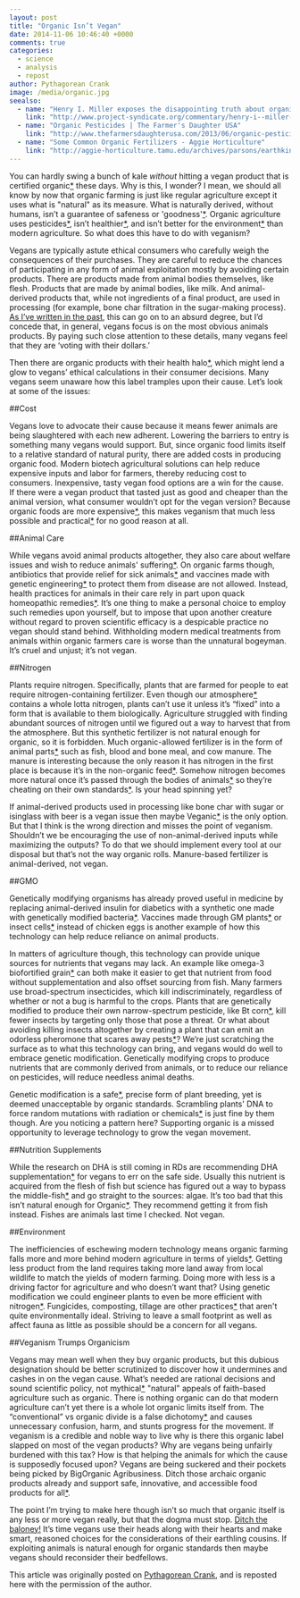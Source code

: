 ```yaml
---
layout: post
title: "Organic Isn’t Vegan"
date: 2014-11-06 10:46:40 +0000
comments: true
categories: 
  - science
  - analysis
  - repost
author: Pythagorean Crank
image: /media/organic.jpg
seealso: 
  - name: "Henry I. Miller exposes the disappointing truth about organic agriculture | Project Syndicate"
    link: "http://www.project-syndicate.org/commentary/henry-i--miller-exposes-the-disappointing-truth-about-organic-agriculture"
  - name: "Organic Pesticides | The Farmer's Daughter USA"
    link: "http://www.thefarmersdaughterusa.com/2013/06/organic-pesticides.html"
  - name: "Some Common Organic Fertilizers - Aggie Horticulture"
    link: "http://aggie-horticulture.tamu.edu/archives/parsons/earthkind/ekgarden8.html"
---
```

You can hardly swing a bunch of kale *without* hitting a vegan product that is certified organic[*](https://en.wikipedia.org/wiki/Organic_certification "An overview of the organic certification process is available on Wikipedia") these days. Why is this, I wonder? I mean, we should all know by now that organic farming is just like regular agriculture except it uses what is "natural" as its measure. What is naturally derived, without humans, isn’t a guarantee of safeness<!--more--> or 'goodness'[*](https://en.wikipedia.org/wiki/Appeal_to_nature "An appeal to nature is an argument or rhetorical tactic in which it is proposed that a thing is good because it is 'natural', or bad because it is 'unnatural'"). Organic agriculture uses pesticides[*](http://www.npr.org/blogs/health/2011/06/18/137249264/organic-pesticides-not-an-oxymoron "Certain pesticides are allowed in certified organic farming, as outlined in this NPR article"), isn’t healthier[*](http://med.stanford.edu/news/all-news/2012/09/little-evidence-of-health-benefits-from-organic-foods-study-finds.html "A study conducted by Dena Bravata and published in the Annals of Internal Medicine found 'There isn’t much difference between organic and conventional foods, if you’re an adult and making a decision based solely on your health'"), and isn’t better for the environment[*](http://www.ox.ac.uk/media/news_stories/2012/120904.html "Oxford university scientists completed a meta analysis that suggests organic farming does not have a lower environmental impact than conventional farming") than modern agriculture. So what does this have to do with veganism?

Vegans are typically astute ethical consumers who carefully weigh the consequences of their purchases. They are careful to reduce the chances of participating in any form of animal exploitation mostly by avoiding certain products. There are products made from animal bodies themselves, like flesh. Products that are made by animal bodies, like milk. And animal-derived products that, while not ingredients of a final product, are used in processing (for example, bone char filtration in the sugar-making process). [As I’ve written in the past](http://pythagoreancrank.com/?p=1667 "My article ‘NOT VEGAN’ discusses this in more detail"), this can go on to an absurd degree, but I’d concede that, in general, vegans focus is on the most obvious animals products. By paying such close attention to these details, many vegans feel that they are ‘voting with their dollars.’

Then there are organic products with their health halo[*](http://www.sciencedaily.com/releases/2011/04/110410130831.htm "Some organic foods are surrounded by a ‘health halo’ despite no supporting scientific evidence. This article in Science Daily examines the psychological reasons why"), which might lend a glow to vegans’ ethical calculations in their consumer decisions. Many vegans seem unaware how this label tramples upon their cause. Let’s look at some of the issues:

##Cost

Vegans love to advocate their cause because it means fewer animals are being slaughtered with each new adherent. Lowering the barriers to entry is something many vegans would support. But, since organic food limits itself to a relative standard of natural purity, there are added costs in producing organic food. Modern biotech agricultural solutions can help reduce expensive inputs and labor for farmers, thereby reducing cost to consumers. Inexpensive, tasty vegan food options are a win for the cause. If there were a vegan product that tasted just as good and cheaper than the animal version, what consumer wouldn’t opt for the vegan version? Because organic foods are more expensive[*](http://www.fao.org/organicag/oa-faq/oa-faq5/en/ "This FAQ page on the Food and Agrigculture Organisation of the United States explains why organic food is more expensive"), this makes veganism that much less possible and practical[*](http://www.vegansociety.com/about/who-we-are.aspx "'possible and practical' qualifiers of veganism as defined by the Vegan Society") for no good reason at all.

##Animal Care

While vegans avoid animal products altogether, they also care about welfare issues and wish to reduce animals' suffering[*](http://arzone.ning.com/profiles/blogs/a-meaningful-life-matt-ball "This blog article for the Animal Rights Zone eloquently describes the vegan position"). On organic farms though, antibiotics that provide relief for sick animals[*](http://inthesetimes.com/article/6330/the_cruel_irony_of_organic_standards "This article exposes the consequences of withholding medical interventions for animals on organic farms") and vaccines made with genetic engineering[*](http://www.capitalpress.com/Organic/20141014/organic-industry-confused-by-gmo-vaccines "Many vaccines usually given to farm animals contain GMO ingredients and are therefore withheld from animals on organic farms") to protect them from disease are not allowed. Instead, health practices for animals in their care rely in part upon quack homeopathic remedies[*](http://www.mofga.org/Portals/2/Fact%20Sheets/FS%20Raising%20Organic%20Livestock.pdf "Maine Organic Farmers and Gardener’s association suggest homeopathic remedies as acceptable treatment for abrasions under organic standards"). It’s one thing to make a personal choice to employ such remedies upon yourself, but to impose that upon another creature without regard to proven scientific efficacy is a despicable practice no vegan should stand behind. Withholding modern medical treatments from animals within organic farmers care is worse than the unnatural bogeyman. It’s cruel and unjust; it’s not vegan.

##Nitrogen

Plants require nitrogen. Specifically, plants that are farmed for people to eat require nitrogen-containing fertilizer. Even though our atmosphere[*](http://en.wikipedia.org/wiki/Haber_process "The 'Haber Process' an overview on Wikipedia here") contains a whole lotta nitrogen, plants can’t use it unless it’s “fixed” into a form that is available to them biologically. Agriculture struggled with finding abundant sources of nitrogen until we figured out a way to harvest that from the atmosphere. But this synthetic fertilizer is not natural enough for organic, so it is forbidden. Much organic-allowed fertilizer is in the form of animal parts[*](http://aggie-horticulture.tamu.edu/archives/parsons/earthkind/ekgarden8.html "A list of common organic fertilizers from Texas Agrilife Extension Service") such as fish, blood and bone meal, and cow manure. The manure is interesting because the only reason it has nitrogen in the first place is because it’s in the non-organic feed[*](http://www.inexactchange.org/blog/2013/03/28/unlikely-fix/ "The topic is explored in more detail in an excellent article by Adam Merberg of Inexact Change"). Somehow nitrogen becomes more natural once it’s passed through the bodies of animals[*](http://appliedmythology.blogspot.co.uk/2013/03/no-cows-dont-make-fertilizer.html "'Cows don’t produce nitrogen, they just launder it'") so they’re cheating on their own standards[*](http://csanr.wsu.edu/organic-ag-synthetic-nitrogen/ "As Andrew McGuire explains in this article for the Centre for Sustaining Agriculture and Natural Resources"). Is your head spinning yet?

If animal-derived products used in processing like bone char with sugar or isinglass with beer is a vegan issue then maybe Veganic[*](https://en.wikipedia.org/wiki/Vegan_organic_gardening "Vegan organic gardening and farming is the organic cultivation and production of food crops and other crops with a minimal amount of exploitation or harm to any animal") is the only option. But that I think is the wrong direction and misses the point of veganism. Shouldn’t we be encouraging the use of non-animal-derived inputs while maximizing the outputs? To do that we should implement every tool at our disposal but that’s not the way organic rolls. Manure-based fertilizer is animal-derived, not vegan.

##GMO

Genetically modifying organisms has already proved useful in medicine by replacing animal-derived insulin for diabetics with a synthetic one made with genetically modified bacteria[*](http://en.wikipedia.org/wiki/Humulin "Humulin (biosynthetic human insulin products) entry on Wikipedia"). Vaccines made through GM plants[*](http://news.discovery.com/earth/weather-extreme-events/flu-vaccine-tobacco-120925.htm "A Canadian bio-pharma company are developing a flu vaccine derived from tobacco, as discussed in this article from Discovery News") or insect cells[*](http://mobile.nytimes.com/2013/01/17/business/flublok-a-flu-vaccine-wins-fda-approval.html?_r=0 "A flu vaccine based on insect cells won FDA approval in 2013, the New York Times reports") instead of chicken eggs is another example of how this technology can help reduce reliance on animal products.

In matters of agriculture though, this technology can provide unique sources for nutrients that vegans may lack. An example like omega-3 biofortified grain[*](http://www.biofortified.org/2011/04/australian-scientific-collaboration-set-to-break-world%E2%80%99s-reliance-on-fish-for-long-chain-omega-3/ "Biology Fortified reports on the race to develop omega 3 fortified grain") can both make it easier to get that nutrient from food without supplementation and also offset sourcing from fish. Many farmers use broad-spectrum insecticides, which kill indiscriminately, regardless of whether or not a bug is harmful to the crops. Plants that are genetically modified to produce their own narrow-spectrum pesticide, like Bt corn[*](http://www.vegangmo.com/?p=132 "Corn genetically engineered to contain Bt toxin reduces the number of insect deaths when compared to broad-spectrum pesticides"), kill fewer insects by targeting only those that pose a threat. Or what about avoiding killing insects altogether by creating a plant that can emit an odorless pheromone that scares away pests[*](http://www.reuters.com/article/2012/03/28/us-wheat-gmo-britain-idUSBRE82R0ZR20120328 "Reuters report that trials are in progress for a GMO wheat that should 'scare away' aphids")? We’re just scratching the surface as to what this technology can bring, and vegans would do well to embrace genetic modification. Genetically modifying crops to produce nutrients that are commonly derived from animals, or to reduce our reliance on pesticides, will reduce needless animal deaths.

Genetic modification is a safe[*](http://www.geneticliteracyproject.org/2013/08/27/glp-infographic-international-science-organizations-on-crop-biotechnology-safety/ "An overview of international science organisation’s conclusions on GMO crop safety"), precise form of plant breeding, yet is deemed unacceptable by organic standards. Scrambling plants' DNA to force random mutations with radiation or chemicals[*](http://www.science20.com/kevin_folta/atomic_gardening_ultimate_frankenfoods-91836 "Atomic Gardening is acceptable under organic standards and has been used for decades, Kevin M. Folta explains for Science2.0") is just fine by them though. Are you noticing a pattern here? Supporting organic is a missed opportunity to leverage technology to grow the vegan movement.

##Nutrition Supplements

While the research on DHA is still coming in RDs are recommending DHA supplementation[*](http://veganhealth.org/articles/omega3 "Jack Norris RD details the recommended supplements of omega 3’s and DHA for vegans") for vegans to err on the safe side. Usually this nutrient is acquired from the flesh of fish but science has figured out a way to bypass the middle-fish[*](http://www.foodprocessing.com/articles/2012/algae-dha-healthy-as-fish-oil/ "A review of the research suggests Algae derived DHA is as effective as DHA derived from fish") and go straight to the sources: algae. It’s too bad that this isn’t natural enough for Organic[*](http://www.cornucopia.org/USDA/OrganicWatergateWhitePaper.pdf "The Cornucopia Institute published this document that strongly denounce algae derived DHA and rejects any suggestion that it can be deemed ‘organic’"). They recommend getting it from fish instead. Fishes are animals last time I checked. Not vegan.

##Environment

The inefficiencies of eschewing modern technology means organic farming falls more and more behind modern agriculture in terms of yields[*](http://www.nature.com/news/organic-farming-is-rarely-enough-1.10519 "The journal Nature published an article detailing how conventional farming tecniques produce higher yields than organic"). Getting less product from the land requires taking more land away from local wildlife to match the yields of modern farming. Doing more with less is a driving factor for agriculture and who doesn’t want that? Using genetic modification we could engineer plants to even be more efficient with nitrogen[*](http://www.geneticliteracyproject.org/2013/03/18/nitrogen-efficient-crops-the-holy-grail-of-agricultural-biotech/ "Kenrick Vezina's ‘Nitrogen Efficient Crops: the Holy Grail of Agricultural Biotech?’ for The Genetic Literacy Project"). Fungicides, composting, tillage are other practices[*](http://appliedmythology.blogspot.co.uk/2013/04/six-reasons-organic-is-not-most.html "This article on Applied Mythology lists six reasons why organic farming is not the most environmentally friendly way to farm, including less than optimal fungicides, high carbon footprint composting and necessity for soil tilling") that aren't quite environmentally ideal. Striving to leave a small footprint as well as affect fauna as little as possible should be a concern for all vegans.

##Veganism Trumps Organicism

Vegans may mean well when they buy organic products, but this dubious designation should be better scrutinized to discover how it undermines and cashes in on the vegan cause. What’s needed are rational decisions and sound scientific policy, not mythical[*](http://blogs.scientificamerican.com/science-sushi/2011/07/18/mythbusting-101-organic-farming-conventional-agriculture/ "This Scientific American article calls the idea that organic farming is better than conventional farming a myth... then busts it") "natural" appeals of faith-based agriculture such as organic. There is nothing organic can do that modern agriculture can’t yet there is a whole lot organic limits itself from. The “conventional” vs organic divide is a false dichotomy[*](http://theness.com/neurologicablog/index.php/the-organic-false-dichotomy/ "Steven Novella’s assessment of ‘The Organic False Dichotomy’") and causes unnecessary confusion, harm, and stunts progress for the movement. If veganism is a credible and noble way to live why is there this organic label slapped on most of the vegan products? Why are vegans being unfairly burdened with this tax? How is that helping the animals for which the cause is supposedly focused upon? Vegans are being suckered and their pockets being picked by BigOrganic Agribusiness. Ditch those archaic organic products already and support safe, innovative, and accessible food products for all[*](http://www.biofortified.org/2010/08/toward-a-better-agriculture/ "Biology Fortified present many of the current advantages of GMO crops and speculate on future developments").

The point I’m trying to make here though isn’t so much that organic itself is any less or more vegan really, but that the dogma must stop. [Ditch the baloney!](http://pythagoreancrank.com/?p=1783 "Details of the ‘Baloney isn’t Vegan’ leaflet’s incarnation") It’s time vegans use their heads along with their hearts and make smart, reasoned choices for the considerations of their earthling cousins. If exploiting animals is natural enough for organic standards then maybe vegans should reconsider their bedfellows.

<div class="original-appearance">This article was originally posted on <a href="http://pythagoreancrank.com/?p=3134">Pythagorean Crank</a>, and is reposted here with the permission of the author.</div>

